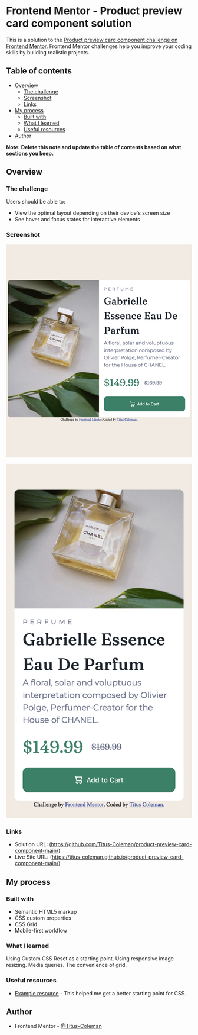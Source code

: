 # Frontend Mentor - Product preview card component solution

This is a solution to the [Product preview card component challenge on Frontend Mentor](https://www.frontendmentor.io/challenges/product-preview-card-component-GO7UmttRfa). Frontend Mentor challenges help you improve your coding skills by building realistic projects. 

## Table of contents

- [Overview](#overview)
  - [The challenge](#the-challenge)
  - [Screenshot](#screenshot)
  - [Links](#links)
- [My process](#my-process)
  - [Built with](#built-with)
  - [What I learned](#what-i-learned)
  - [Useful resources](#useful-resources)
- [Author](#author)


**Note: Delete this note and update the table of contents based on what sections you keep.**

## Overview

### The challenge

Users should be able to:

- View the optimal layout depending on their device's screen size
- See hover and focus states for interactive elements

### Screenshot

![](./images/Desktop-version-card_component.png)

![](./images/Mobile-version-card_component.png)

### Links

- Solution URL: (https://github.com/Titus-Coleman/product-preview-card-component-main/)
- Live Site URL: (https://titus-coleman.github.io/product-preview-card-component-main/)

## My process

### Built with

- Semantic HTML5 markup
- CSS custom properties
- CSS Grid
- Mobile-first workflow


### What I learned

Using Custom CSS Reset as a starting point.
Using responsive image resizing.
Media queries.
The convenience of grid. 



### Useful resources

- [Example resource](https://www.joshwcomeau.com/css/custom-css-reset/) - This helped me get a better starting point for CSS.



## Author

- Frontend Mentor - [@Titus-Coleman](https://www.frontendmentor.io/profile/Titus-Coleman)


